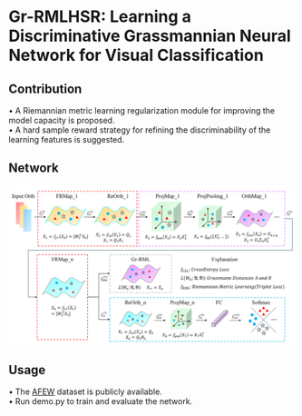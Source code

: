# Gr-RMLHSR: Learning a Discriminative Grassmannian Neural Network for Visual Classification
## Contribution
>
• A Riemannian metric learning regularization module for improving the model capacity is proposed.<br />
• A hard sample reward strategy for refining the discriminability of the learning features is suggested.
> 
## Network
![](https://github.com/Eason-Bao/Gr-RMLHSR/blob/main/Network.png)

## Usage
• The [AFEW](https://data.vision.ee.ethz.ch/zzhiwu/ManifoldNetData/SPDData/AFEW_SPD_data.zip) dataset is publicly available.<br />
• Run demo.py to train and evaluate the network.
